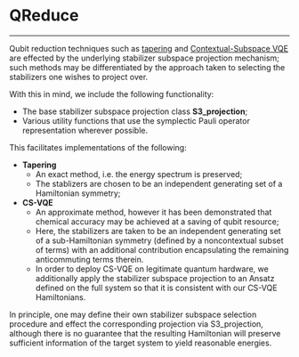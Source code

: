 # QReduce
---

Qubit reduction techniques such as [tapering](https://arxiv.org/abs/1701.08213) and [Contextual-Subspace VQE](https://doi.org/10.22331/q-2021-05-14-456) are effected by the underlying stabilizer subspace projection mechanism; such methods may be differentiated by the approach taken to selecting the stabilizers one wishes to project over. 

With this in mind, we include the following functionality:

- The base stabilizer subspace projection class **S3_projection**;
- Various utility functions that use the symplectic Pauli operator representation wherever possible.

This facilitates implementations of the following:

- **Tapering**
    - An exact method, i.e. the energy spectrum is preserved;
    - The stablizers are chosen to be an independent generating set of a Hamiltonian symmetry;
- **CS-VQE**
    - An approximate method, however it has been demonstrated that chemical accuracy may be achieved at a saving of qubit resource;
    - Here, the stabilizers are taken to be an independent generating set of a sub-Hamiltonian symmetry (defined by a noncontextual subset of terms) with an additional contribution encapsulating the remaining anticommuting terms therein.
    - In order to deploy CS-VQE on legitimate quantum hardware, we additionally apply the stabilizer subspace projection to an Ansatz defined on the full system so that it is consistent with our CS-VQE Hamiltonians.
 
In principle, one may define their own stabilizer subspace selection procedure and effect the corresponding projection via S3_projection, although there is no guarantee that the resulting Hamiltonian will preserve sufficient information of the target system to yield reasonable energies.


